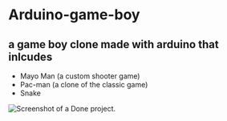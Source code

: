 # Arduino-game-boy
## a game boy clone made with arduino that inlcudes 
- Mayo Man (a custom shooter game)
- Pac-man (a clone of the classic game)
- Snake
  
![Screenshot of a Done project.](https://github.com/speedskater1610/Arduino-game-boy/image)
